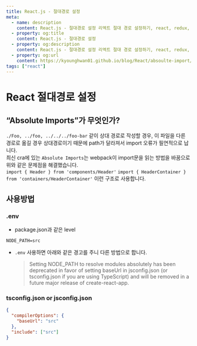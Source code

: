 ```yaml
---
title: React.js - 절대경로 설정
meta:
  - name: description
    content: React.js - 절대경로 설정 리엑트 절대 경로 설정하기, react, redux, Absolute Imports, env
  - property: og:title
    content: React.js - 절대경로 설정
  - property: og:description
    content: React.js - 절대경로 설정 리엑트 절대 경로 설정하기, react, redux, Absolute Imports, env
  - property: og:url
    content: https://kyounghwan01.github.io/blog/React/absoulte-import/
tags: ["react"]
---
```


# React 절대경로 설정

## “Absolute Imports”가 무엇인가?

`./Foo, ../foo, ../../../foo-bar` 같이 상대 경로로 작성할 경우, 이 파일을 다른 경로로 옮길 경우 상대경로이기 때문에 path가 달라져서 import 오류가 필연적으로 납니다.<br>
최신 cra에 있는 `Absolute Imports`는 webpack이 import문을 읽는 방법을 바꿈으로 위와 같은 문제점을 해결했습니다.<br>
`import { Header } from 'components/Header'` `import { HeaderContainer } from 'containers/HeaderContainer'` 이런 구조로 사용합니다.

## 사용방법

### .env

- package.json과 같은 level

```
NODE_PATH=src
```

- `.env` 사용하면 아래와 같은 경고를 주니 다른 방법으로 합니다.
  > Setting NODE_PATH to resolve modules absolutely has been deprecated in favor of setting baseUrl in jsconfig.json (or tsconfig.json if you are using TypeScript) and will be removed in a future major release of create-react-app.

### tsconfig.json or jsconfig.json

```json
{
  "compilerOptions": {
    "baseUrl": "src"
  },
  "include": ["src"]
}
```

<TagLinks />
<Disqus />
